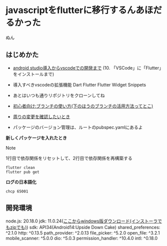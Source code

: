 # javascriptをflutterに移行するんあほだるかった

ぬん

## はじめかた

- [android studio導入からvscodeでの開発まで](https://qiita.com/shimizu-m1127/items/d8dfc2179bc01baaef6b)
(10. 「VSCode」に「Flutter」をインストールまで)

- 導入すべきvscodeの拡張機能
  Dart
  Flutter
  Flutter  Widget Snippets

- あとはいつも通りリポジトリをクローンしてね
- [初心者向け:ブランチの使い方(下のほうのブランチの活用方法ってとこ)](https://www.kagoya.jp/howto/rentalserver/webtrend/vscode/)
- [周りの変更を確認したいとき](https://envader.plus/article/368)
- パッケージのバージョン管理は、ルートのpubspec.yamlにあるよ

**新しくパッケージを入れたとき**

> [!note]  
> 1行目で依存関係をリセットして、2行目で依存関係を再構築する

```
flutter clean
flutter pub get
```

**ログの日本語化**
```
chcp 65001
```

## 開発環境
  node.js: 20.18.0
  jdk: 11.0.24([ここからwindows版ダウンロード(インストーラでもzipでも)](https://www.oracle.com/jp/java/technologies/javase/jdk11-archive-downloads.html))
  sdk: API34(Android14:Upside Down Cake)
  shared_preferences: ^2.1.0
  http: ^0.13.5
  path_provider: ^2.0.13
  file_picker: ^5.2.0
  open_file: ^3.2.1
  mobile_scanner: ^5.0.0 
  dio: ^5.0.3
  permission_handler: ^10.4.0
  intl: ^0.18.0
